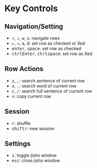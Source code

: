 # Key Controls
## Navigation/Setting
- <kbd>↑</kbd>, <kbd>↓</kbd>, <kbd>w</kbd>, <kbd>s</kbd>: navigate rows
- <kbd>←</kbd>, <kbd>→</kbd>, <kbd>a</kbd>, <kbd>d</kbd>: set row as checked or Xed
- <kbd>enter</kbd>, <kbd>space</kbd>: set row as checked
- <kbd>ctrl</kbd><kbd>Enter</kbd>, <kbd>ctrl</kbd><kbd>space</kbd>: set row as Xed

## Row Actions
- <kbd>z</kbd>, <kbd>,</kbd>: search sentence of current row
- <kbd>x</kbd>, <kbd>.</kbd>: search word of current row
- <kbd>c</kbd>, <kbd>/</kbd>: search full sentence of current row
- <kbd>v</kbd>: copy current row

## Session
- <kbd>r</kbd>: shuffle
- <kbd>shift</kbd><kbd>r</kbd>: new session

## Settings
- <kbd>i</kbd>: toggle jisho window
- <kbd>esc</kbd>: close jisho window